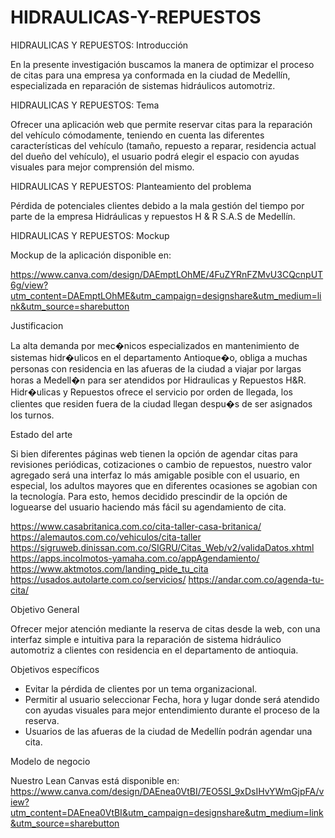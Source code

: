 # HIDRAULICAS-Y-REPUESTOS

HIDRAULICAS Y REPUESTOS: Introducción 

En la presente investigación buscamos la manera de optimizar el proceso de citas para una empresa ya conformada en la ciudad de Medellín, especializada en reparación de sistemas hidráulicos automotriz.

HIDRAULICAS Y REPUESTOS: Tema 

Ofrecer una aplicación web que permite reservar citas para la reparación del vehículo cómodamente, teniendo en cuenta las diferentes características del vehículo (tamaño, repuesto a reparar, residencia actual del dueño del vehículo), el usuario podrá elegir el espacio con ayudas visuales para mejor comprensión del mismo.

HIDRAULICAS Y REPUESTOS: Planteamiento del problema 

Pérdida de potenciales clientes debido a la mala gestión del tiempo por parte de la empresa Hidráulicas y repuestos H & R S.A.S de Medellín.

HIDRAULICAS Y REPUESTOS: Mockup

Mockup de la aplicación disponible en:

https://www.canva.com/design/DAEmptLOhME/4FuZYRnFZMvU3CQcnpUT6g/view?utm_content=DAEmptLOhME&utm_campaign=designshare&utm_medium=link&utm_source=sharebutton

Justificacion

La alta demanda por mec�nicos especializados en mantenimiento de sistemas hidr�ulicos en el departamento Antioque�o, obliga a muchas personas con residencia en las afueras de la ciudad a viajar por largas horas a Medell�n para ser atendidos por Hidraulicas y Repuestos H&R. Hidr�ulicas y Repuestos ofrece el servicio por orden de llegada, los clientes que residen fuera de la ciudad llegan despu�s de ser asignados los turnos.

Estado del arte

Si bien diferentes páginas web tienen la opción de agendar citas para revisiones periódicas, cotizaciones o cambio de repuestos, nuestro valor agregado será una interfaz lo más amigable posible con el usuario, en especial, los adultos mayores que en diferentes ocasiones se agobian con la tecnología. 
Para esto, hemos decidido prescindir de la opción de loguearse del usuario haciendo más fácil su agendamiento de cita.

https://www.casabritanica.com.co/cita-taller-casa-britanica/
https://alemautos.com.co/vehiculos/cita-taller
https://sigruweb.dinissan.com.co/SIGRU/Citas_Web/v2/validaDatos.xhtml
https://apps.incolmotos-yamaha.com.co/appAgendamiento/
https://www.aktmotos.com/landing_pide_tu_cita 
https://usados.autolarte.com.co/servicios/ 
https://andar.com.co/agenda-tu-cita/

Objetivo General

Ofrecer mejor atención mediante la reserva de citas desde la web, con una interfaz simple e intuitiva para la reparación de sistema hidráulico automotriz  a clientes con residencia en el departamento de antioquia.

Objetivos específicos

*   Evitar la pérdida de clientes por un tema organizacional.
*   Permitir al usuario seleccionar Fecha, hora y lugar donde será atendido con ayudas visuales para mejor entendimiento durante el proceso de la reserva. 
*   Usuarios de las afueras de la ciudad  de Medellín podrán agendar una cita.

Modelo de negocio

Nuestro Lean Canvas está disponible en: 
https://www.canva.com/design/DAEnea0VtBI/7EO5SI_9xDsIHvYWmGjpFA/view?utm_content=DAEnea0VtBI&utm_campaign=designshare&utm_medium=link&utm_source=sharebutton


